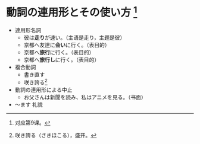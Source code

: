 # 動詞の連用形とその使い方 [^title]

- 連用形名詞
  - 彼は**走り**が速い。（主语是走り，主题是彼）
  - 京都へ友達に**会い**に行く。（表目的）
  - 京都へ**旅行**に行く。（表目的）
  - 京都へ**旅行し**に行く。（表目的）
- 複合動詞
  - 書き直す
  - 咲き誇る[^sakihokoru]
- 動詞の連用形による中止
  - お父さんは新聞を読み、私はアニメを見る。（书面）
- ～ます 礼貌

[^title]: 对应第9课。
[^sakihokoru]: 咲き誇る（さきほこる），盛开。


